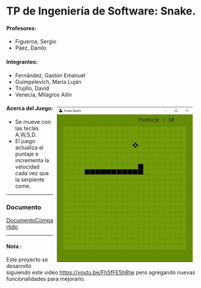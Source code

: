 # TP de Ingeniería de Software: Snake.

#### Profesores:
+ Figueroa, Sergio
+ Páez, Danilo

#### Integrantes:
+ Fernández, Gastón Emanuel
+ Guimpelevich, Maria Luján
+ Trujillo, David
+ Venecia, Milagros Ailín

<img src="img/snake_gif.gif" width="360" align="right" style="margin:10px" />

#### Acerca del Juego:
- Se mueve con las teclas A,W,S,D.
- El juego actualiza el puntaje e incrementa la velocidad cada vez que la serpiente come.

---
### Documento
   [DocumentoCompartido](https://docs.google.com/document/d/1dT5LHnEcWymInrpFc9QiyCVPoj7InfkuSXXEfz3gg00/)

---
#### Nota :
Este proyecto se desarrolló siguiendo este video https://youtu.be/Fh5fFE5h8tw pero agregando nuevas funcionalidades para mejorarlo.
